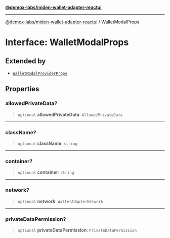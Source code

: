 [**@demox-labs/miden-wallet-adapter-reactui**](../README.md)

***

[@demox-labs/miden-wallet-adapter-reactui](../README.md) / WalletModalProps

# Interface: WalletModalProps

## Extended by

- [`WalletModalProviderProps`](WalletModalProviderProps.md)

## Properties

### allowedPrivateData?

> `optional` **allowedPrivateData**: `AllowedPrivateData`

***

### className?

> `optional` **className**: `string`

***

### container?

> `optional` **container**: `string`

***

### network?

> `optional` **network**: `WalletAdapterNetwork`

***

### privateDataPermission?

> `optional` **privateDataPermission**: `PrivateDataPermission`
